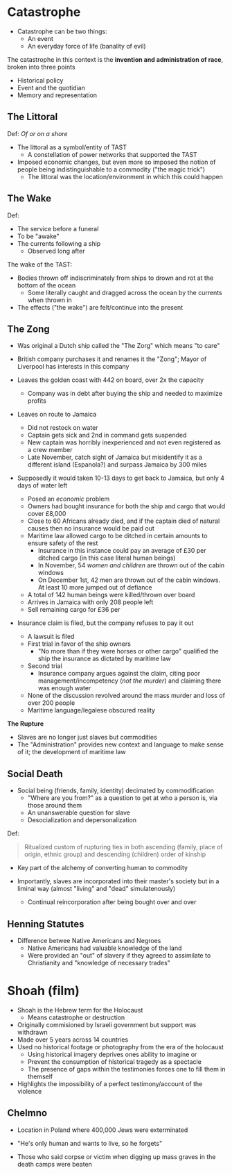 # Catastrophe

- Catastrophe can be two things:
    - An event
    - An everyday force of life (banality of evil)

The catastrophe in this context is the **invention and administration of race**, broken into three points

- Historical policy
- Event and the quotidian
- Memory and representation


## The Littoral
Def: *Of or on a shore*

- The littoral as a symbol/entity of TAST
    - A constellation of power networks that supported the TAST
- Imposed economic changes, but even more so imposed the notion of people being indistinguishable to a commodity ("the magic trick")
    - The littoral was the location/environment in which this could happen

## The Wake

Def:
- The service before a funeral
- To be "awake"
- The currents following a ship
    - Observed long after 

The wake of the TAST:
- Bodies thrown off indiscriminately from ships to drown and rot at the bottom of the ocean
    - Some literally caught and dragged across the ocean by the currents when thrown in
- The effects ("the wake") are felt/continue into the present

## The Zong

- Was original a Dutch ship called the "The Zorg" which means "to care"
- British company purchases it and renames it the "Zong"; Mayor of Liverpool has interests in this company
- Leaves the golden coast with 442 on board, over 2x the capacity
    - Company was in debt after buying the ship and needed to maximize profits
- Leaves on route to Jamaica
    - Did not restock on water
    - Captain gets sick and 2nd in command gets suspended
    - New captain was horribly inexperienced and not even registered as a crew member
    - Late November, catch sight of Jamaica but misidentify it as a different island (Espanola?) and surpass Jamaica by 300 miles

- Supposedly it would taken 10-13 days to get back to Jamaica, but only 4 days of water left
    - Posed an *economic* problem
    - Owners had bought insurance for both the ship and cargo that would cover £8,000
    - Close to 60 Africans already died, and if the captain died of natural causes then no insurance would be paid out
    - Maritime law allowed cargo to be ditched in certain amounts to ensure safety of the rest
        - Insurance in this instance could pay an average of £30 per ditched cargo (in this case literal human beings)
        - In November, 54 *women and children* are thrown out of the cabin windows
        - On December 1st, 42 men are thrown out of the cabin windows. At least 10 more jumped out of defiance
    - A total of 142 human beings were killed/thrown over board
    - Arrives in Jamaica with only 208 people left
    - Sell remaining cargo for £36 per

- Insurance claim is filed, but the company refuses to pay it out
    - A lawsuit is filed
    - First trial in favor of the ship owners
        - "No more than if they were horses or other cargo" qualified the ship the insurance as dictated by maritime law
    - Second trial
        - Insurance company argues against the claim, citing poor management/incompetency (*not the murder*) and claiming there was enough water
    - None of the discussion revolved around the mass murder and loss of over 200 people
    - Maritime language/legalese obscured reality

**The Rupture**

- Slaves are no longer just slaves but commodities
- The "Administration" provides new context and language to make sense of it; the development of maritime law

## Social Death

- Social being (friends, family, identity) decimated by commodification
    - "Where are you from?" as a question to get at who a person is, via those around them
    - An unanswerable question for slave
    - Desocialization and depersonalization

Def:
> Ritualized custom of rupturing ties in both ascending (family, place of origin, ethnic group) and descending (children) order of kinship

- Key part of the alchemy of converting human to commodity

- Importantly, slaves are incorporated into their master's society but in a liminal way (almost "living" and "dead" simulatenously)
    - Continual reincorporation after being bought over and over

## Henning Statutes

- Difference betwee Native Americans and Negroes
    - Native Americans had valuable knowledge of the land
    - Were provided an "out" of slavery if they agreed to assimilate to Christianity and "knowledge of necessary trades"

# Shoah (film)

- Shoah is the Hebrew term for the Holocaust
    - Means catastrophe or destruction
- Originally commisioned by Israeli government but support was withdrawn
- Made over 5 years across 14 countries
- Used no historical footage or photography from the era of the holocaust
    - Using historical imagery deprives ones ability to imagine or
    - Prevent the consumption of historical tragedy as a spectacle
    - The presence of gaps within the testimonies forces one to fill them in themself
- Highlights the impossibility of a perfect testimony/account of the violence


## Chelmno

- Location in Poland where 400,000 Jews were exterminated
- "He's only human and wants to live, so he forgets"

- Those who said corpse or victim when digging up mass graves in the death camps were beaten
